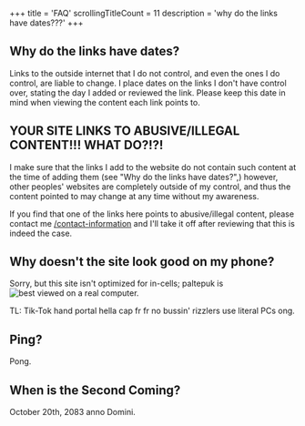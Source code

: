 +++
title               = 'FAQ'
scrollingTitleCount = 11
description         = 'why do the links have dates???'
+++

## Why do the links have dates?

Links to the outside internet that I do not control, and even the ones I do
control, are liable to change. I place dates on the links I don't have control
over, stating the day I added or reviewed the link. Please keep this date in
mind when viewing the content each link points to.

## YOUR SITE LINKS TO ABUSIVE/ILLEGAL CONTENT!!! WHAT DO?!?!

I make sure that the links I add to the website do not contain such content at
the time of adding them (see "Why do the links have dates?",) however, other
peoples' websites are completely outside of my control, and thus the content
pointed to may change at any time without my awareness.

If you find that one of the links here points to abusive/illegal content, please
contact me [/contact-information](/contact-information/) and I'll take it off
after reviewing that this is indeed the case.

## Why doesn't the site look good on my phone?

Sorry, but this site isn't optimized for in-cells; paltepuk is
![best viewed on a real computer.](/web-buttons/best-viewed-on-a-real-computer.webp)

TL: Tik-Tok hand portal hella cap fr fr no bussin' rizzlers use literal PCs ong.

## Ping?

Pong.

## When is the Second Coming?

October 20th, 2083 anno Domini.
